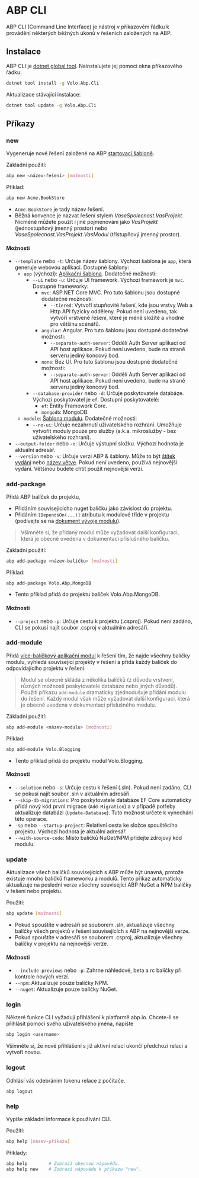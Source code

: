 # ABP CLI

ABP CLI (Command Line Interface) je nástroj v příkazovém řádku k provádění některých běžných úkonů v řešeních založených na ABP.

## Instalace

ABP CLI je [dotnet global tool](https://docs.microsoft.com/en-us/dotnet/core/tools/global-tools). Nainstalujete jej pomocí okna příkazového řádku:

````bash
dotnet tool install -g Volo.Abp.Cli
````

Aktualizace stávající instalace:

````bash
dotnet tool update -g Volo.Abp.Cli
````

## Příkazy

### new

Vygeneruje nové řešení založené na ABP [startovací šabloně](Startup-Templates/Index.md).

Základní použití:

````bash
abp new <název-řešení> [možnosti]
````

Příklad:

````bash
abp new Acme.BookStore
````

* `Acme.BookStore` je tady název řešení.
* Běžná konvence je nazvat řešení stylem *VaseSpolecnost.VasProjekt*. Nicméně můžete použít i jiné pojmenování jako *VasProjekt* (jednostupňový jmenný prostor) nebo *VaseSpolecnost.VasProjekt.VasModul* (třístupňový jmenný prostor).

#### Možnosti

* `--template` nebo `-t`: Určuje název šablony. Výchozí šablona je `app`, která generuje webovou aplikaci. Dostupné šablony:
  * `app` (výchozí): [Aplikační šablona](Startup-Templates/Application.md). Dodatečné možnosti:
    * `--ui` nebo `-u`: Určuje UI framework. Výchozí framework je `mvc`. Dostupné frameworky:
      * `mvc`: ASP.NET Core MVC. Pro tuto šablonu jsou dostupné dodatečné možnosti:
        * `--tiered`: Vytvoří stupňovité řešení, kde jsou vrstvy Web a Http API fyzicky odděleny. Pokud není uvedeno, tak vytvoří vrstvené řešení, které je méně složité a vhodné pro většinu scénářů.
      * `angular`: Angular. Pro tuto šablonu jsou dostupné dodatečné možnosti:
        * `--separate-auth-server`: Oddělí Auth Server aplikaci od API host aplikace. Pokud není uvedeno, bude na straně serveru jediný koncový bod.
      * `none`: Bez UI. Pro tuto šablonu jsou dostupné dodatečné možnosti:
        * `--separate-auth-server`: Oddělí Auth Server aplikaci od API host aplikace. Pokud není uvedeno, bude na straně serveru jediný koncový bod.
    * `--database-provider` nebo `-d`: Určuje poskytovatele databáze. Výchozí poskytovatel je `ef`. Dostupní poskytovatelé:
      * `ef`: Entity Framework Core.
      * `mongodb`: MongoDB.
  *  `module`: [Šablona modulu](Startup-Templates/Module.md). Dodatečné možnosti:
      * `--no-ui`: Určuje nezahrnutí uživatelského rozhraní. Umožňuje vytvořit moduly pouze pro služby (a.k.a. mikroslužby - bez uživatelského rozhraní).
* `--output-folder` nebo `-o`: Určuje výstupní složku. Výchozí hodnota je aktuální adresář.
* `--version` nebo `-v`: Určuje verzi ABP & šablony. Může to být [štítek vydání](https://github.com/abpframework/abp/releases) nebo [název větve](https://github.com/abpframework/abp/branches). Pokud není uvedeno, používá nejnovější vydání. Většinou budete chtít použít nejnovější verzi.


### add-package

Přidá ABP balíček do projektu,

* Přidáním souvisejícícho nuget balíčku jako závislost do projektu.
* Přidáním `[DependsOn(...)]` atributu k modulové tříde v projektu (podívejte se na [dokument vývoje modulu](Module-Development-Basics.md)).

> Všimněte si, že přidaný modul může vyžadovat další konfiguraci, která je obecně uvedena v dokumentaci příslušného balíčku.

Základní použití:

````bash
abp add-package <název-balíčku> [možnosti]
````

Příklad:

````
abp add-package Volo.Abp.MongoDB
````

* Tento příklad přidá do projektu balíček Volo.Abp.MongoDB.

#### Možnosti

* `--project` nebo `-p`: Určuje cestu k projektu (.csproj). Pokud není zadáno, CLI se pokusí najít soubor .csproj v aktuálním adresáři.

### add-module

Přidá [více-balíčkový aplikační modul](Modules/Index) k řešení tím, že najde všechny balíčky modulu, vyhledá související projekty v řešení a přidá každý balíček do odpovídajícího projektu v řešení.

> Modul se obecně skládá z několika balíčků (z důvodu vrstvení, různých možností poskytovatele databáze nebo jiných důvodů). Použití příkazu `add-module` dramaticky zjednodušuje přidání modulu do řešení. Každý modul však může vyžadovat další konfiguraci, která je obecně uvedena v dokumentaci příslušného modulu.

Základní použití:

````bash
abp add-module <název-modulu> [možnosti]
````

Příklad:

```bash
abp add-module Volo.Blogging
```

* Tento příklad přidá do projektu modul Volo.Blogging.

#### Možnosti

* `--solution` nebo `-s`: Určuje cestu k řešení (.sln). Pokud není zadáno, CLI se pokusí najít soubor .sln v aktuálním adresáři.
* `--skip-db-migrations`: Pro poskytovatele databáze EF Core automaticky přidá nový kód první migrace (`Add-Migration`) a v případě potřeby aktualizuje databázi (`Update-Database`). Tuto možnost určete k vynechání této operace.
* `-sp` nebo `--startup-project`: Relativní cesta ke složce spouštěcího projektu. Výchozí hodnota je aktuální adresář.
* `--with-source-code`: Místo balíčků NuGet/NPM přidejte zdrojový kód modulu.

### update

Aktualizace všech balíčků souvisejících s ABP může být únavná, protože existuje mnoho balíčků frameworku a modulů. Tento příkaz automaticky aktualizuje na poslední verze všechny související ABP NuGet a NPM balíčky v řešení nebo projektu.

Použití:

````bash
abp update [možnosti]
````

* Pokud spouštíte v adresáři se souborem .sln, aktualizuje všechny balíčky všech projektů v řešení souvisejících s ABP na nejnovější verze.
* Pokud spouštíte v adresáři se souborem .csproj, aktualizuje všechny balíčky v projektu na nejnovější verze.

#### Možnosti

* `--include-previews` nebo `-p`: Zahrne náhledové, beta a rc balíčky při kontrole nových verzí.
* `--npm`:  Aktualizuje pouze balíčky NPM.
* `--nuget`: Aktualizuje pouze balíčky NuGet.

### login

Některé funkce CLI vyžadují přihlášení k platformě abp.io. Chcete-li se přihlásit pomocí svého uživatelského jména, napište

```bash
abp login <username>
```

Všimněte si, že nové přihlášení s již aktivní relací ukončí předchozí relaci a vytvoří novou.

### logout

Odhlásí vás odebráním tokenu relace z počítače.

```
abp logout
```

### help

Vypíše základní informace k používání CLI.

Použítí:

````bash
abp help [název-příkazu]
````

Příklady:

````bash
abp help        # Zobrazí obecnou nápovědu.
abp help new    # Zobrazí nápovědu k příkazu "new".
````

